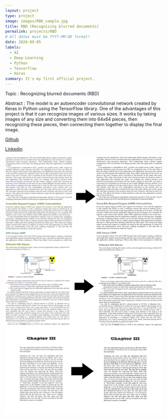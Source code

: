 ```yaml
---
layout: project
type: project
image: images/RBD_sample.jpg
title: RBD (Recognizing blurred documents)
permalink: projects/RBD
# All dates must be YYYY-MM-DD format!
date: 2020-09-05
labels:
  - AI
  - Deep-Learning
  - Python
  - Tensorflow
  - Keras
summary: It's my first official project.
---
```


Topic : Recognizing blurred documents (RBD)

Abstract : The model is an autoencoder convolutional network created by Keras in Python using the TensorFlow library. One of the advantages of this project is that it can recognize images of various sizes. It works by taking images of any size and converting them into 64x64 pieces, then recognizing these pieces, then connecting them together to display the final image.

[Github](https://github.com/AryaKoureshi/RBD)

[Linkedin](https://www.linkedin.com/posts/arya-koureshi_deeplearning-python-tensorflow-activity-6707914099294003201-5eM2)

<div class="ui xlarge images">
  <img class="ui image" src="../images/sample.jpg">
  <img class="ui image" src="../images/sample2.jpg">
  <img class="ui image" src="../images/sample3.jpg">
</div>
